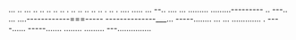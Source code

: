 ... .. ... .. .. .. .. .. . .. .. .. .. .. . .. . .... 
..... ...
--.. ....
... 
.........
.........---------
.. 
---.. 
... ....------------===-----
--------------___... 
-----........ 
... ... ............. . ----...... -----....... 
........ 
......... 
---............... 
